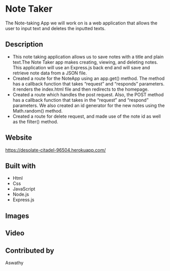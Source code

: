 # Note Taker 
The Note-taking App we will work on is a web application that allows the user to input text and deletes the inputted texts.
## Description 

* This note taking application allows us to save notes with a title and plain text.The Note Taker app makes creating, viewing, and deleting notes. This application will use an Express.js back end and will save and retrieve note data from a JSON file.
* Created a route for the NoteApp using an app.get() method. The method has a callback function that takes “request” and “responds” parameters. it renders the index.html  file and then redirects to the homepage.
* Created a route which handles the post request. Also, the POST method has a callback function that takes in the “request” and “respond” parameters. We also created an id generator for the new notes  using the Math.random() method. 
* Created a route for delete request, and  made use of the note id as well as the filter() method.

## Website
https://desolate-citadel-96504.herokuapp.com/

## Built with
* Html
* Css
* JavaScript
* Node.js
* Express.js

## Images

## Video

## Contributed by
Aswathy
